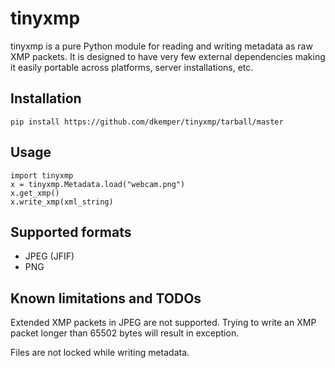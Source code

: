 tinyxmp
=======

tinyxmp is a pure Python module for reading and writing metadata as raw
XMP packets. It is designed to have very few external dependencies
making it easily portable across platforms, server installations, etc.

Installation
------------
```
pip install https://github.com/dkemper/tinyxmp/tarball/master
```
Usage
-----

    import tinyxmp
    x = tinyxmp.Metadata.load("webcam.png")
    x.get_xmp()
    x.write_xmp(xml_string)

Supported formats
-----------------

* JPEG (JFIF)
* PNG

Known limitations and TODOs
---------------------------

Extended XMP packets in JPEG are not supported. Trying to write
an XMP packet longer than 65502 bytes will result in exception.

Files are not locked while writing metadata.
